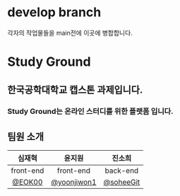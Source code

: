 # develop branch
각자의 작업물들을 main전에 이곳에 병합합니다.
# Study Ground

## 한국공학대학교 캡스톤 과제입니다.

### Study Ground는 온라인 스터디를 위한 플랫폼 입니다.

## 팀원 소개

<div align="center">

|**심재혁**|**윤지원**|**진소희**|
|:---:|:---:|:--:|
|front-end|front-end|back-end|
|[@EOK00](https://github.com/eok00)|[@yoonjiwon1](https://github.com/yoonjiwon1)|[@soheeGit](https://github.com/soheeGit)|
  
</div>
